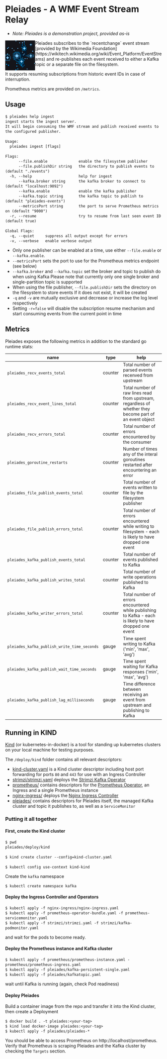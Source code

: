 # Pleiades - A WMF Event Stream Relay

* _Note: Pleiades is a demonstration project, provided as-is_

<img align="left" width="" height="" src="https://raw.githubusercontent.com/gargath/pleiades/mainline/pleiades_logo.png" alt="Pleiades Logo">
Pleiades subscribes to the `recentchange` event stream [provided by the Wikimedia Foundation](https://wikitech.wikimedia.org/wiki/Event_Platform/EventStreams) and re-publishes each event
received to either a Kafka topic or a separate file on the filesystem.

It supports resuming subscriptions from historic event IDs in case of interruption.

Prometheus metrics are provided on `/metrics`.

## Usage

```
$ pleiades help ingest
ingest starts the ingest server.
It will begin consuming the WMF stream and publish received events to the configured publisher.

Usage:
  pleiades ingest [flags]

Flags:
      --file.enable              enable the filesystem publisher
      --file.publishDir string   the directory to publish events to (default "./events")
  -h, --help                     help for ingest
      --kafka.broker string      the kafka broker to connect to (default "localhost:9092")
      --kafka.enable             enable the kafka publisher
      --kafka.topic string       the kafka topic to publish to (default "pleiades-events")
      --metricsPort string       the port to serve Prometheus metrics on (default "9000")
  -r, --resume                   try to resume from last seen event ID (default true)

Global Flags:
  -q, --quiet     suppress all output except for errors
  -v, --verbose   enable verbose output

  ```

* Only one publisher can be enabled at a time, use either `--file.enable` or `--kafka.enable`.
* `--metricsPort` sets the port to use for the Prometheus metrics endpoint (see below)
* `--kafka.broker` and `--kafka.topic` set the broker and topic to publish do when using Kafka
  Please note that currently only one single broker and single-partition topic is supported
* When using the file publisher, `--file.publishDir` sets the directory on the filesystem to store events
  If it does not exist, it will be created
* `-q` and `-v` are mutually exclusive and decrease or increase the log level respectively
* Setting `-r=false` will disable the subscription resume mechanism and start consuming events from the current point in time


## Metrics

Pleiades exposes the following metrics in addition to the standard go runtime stats:

| name | type | help |
|------|------|------|
| `pleiades_recv_events_total` | counter | Total number of parsed events recenved from upstream |
| `pleiades_recv_event_lines_total` | counter | Total number of raw lines read from upstream, regardless of whether they become part of an event object |
| `pleiades_recv_errors_total` | counter | Total number of errors encountered by the consumer |
| `pleiades_goroutine_restarts` | counter | Number of times any of the interal goroutines restarted after encountering an error |
| `pleiades_file_publish_events_total` | counter | Total number of events written to file by the filesystem publisher |
| `pleiades_file_publish_errors_total` | counter | Total number of errors encountered while writing to filesystem - each is likely to have dropped one event |
| `pleiades_kafka_publish_events_total` | counter | Total number of events published to Kafka |
| `pleiades_kafka_publish_writes_total` | counter | Total number of write operations published to Kafka |
| `pleiades_kafka_writer_errors_total` | counter | Total number of errors encountered while publishing to Kafka - each is likely to have dropped one event |
| `pleiades_kafka_publish_write_time_seconds` | gauge | Time spent writing to Kafka ('min', 'max', 'avg') |
| `pleiades_kafka_publish_wait_time_seconds` | gauge | Time spent waiting for Kafka responses ('min', 'max', 'avg') |
| `pleiades_kafka_publish_lag_milliseconds` | gauge | Time difference between receiving an event from upstream and publishing to Kafka |

## Running in KIND

[Kind](https://kind.sigs.k8s.io/) (or kubernetes-in-docker) is a tool for standing up kubernetes clusters on your local machine for testing purposes.

The `/deploy/kind` folder contains all relevant descriptors:

* [kind-cluster.yaml](deploy/kind/kind-cluster.yaml) is a  Kind cluster descriptor including host port forwarding for ports `80` and `443` for use with an Ingress Controller
* [strimzi/strimzi.yaml](deploy/kind/strimzi/strimzi.yaml) deploys the [Strimzi Kafka Operator](https://strimzi.io/)
* [prometheus/](deploy/kind/prometheus) contains descriptors for the [Prometheus Operator](https://github.com/prometheus-operator/prometheus-operator), an Ingress and a single Prometheus instance
* [nginx-ingress/](deploy/kind/nginx-ingress/nginx-ingress.yaml) deploys the [Nginx Ingress Controller](https://github.com/kubernetes/ingress-nginx/)
* [pleiades/](deploy/kind/pleiades) contains descriptors for Pleiades itself, the managed Kafka cluster and topic it publishes to, as well as a `ServiceMonitor`

### Putting it all together

#### First, create the Kind cluster
```
$ pwd
pleiades/deploy/kind

$ kind create cluster --config=kind-cluster.yaml

$ kubectl config use-context kind-kind
```

Create the `kafka` namespace
```
$ kubectl create namespace kafka
```

#### Deploy the Ingress Controller and Operators
```
$ kubectl apply -f nginx-ingress/nginx-ingress.yaml
$ kubectl apply -f prometheus-operator-bundle.yaml -f prometheus-servicemonitor.yaml
$ kubectl apply -f strimzi/strimzi.yaml -f strimzi/kafka-podmonitor.yaml
```
and wait for the pods to become ready.

#### Deploy the Prometheus instance and Kafka cluster
```
$ kubectl apply -f prometheus/prometheus-instance.yaml - prometheus/prometheus-ingress.yaml
$ kubectl apply -f pleiades/kafka-persistent-single.yaml
$ kubectl apply -f pleiades/kafkatopic.yaml
```
wait until Kafka is running (again, check Pod readiness)

#### Deploy Pleiades
Build a container image from the repo and transfer it into the Kind cluster, then create a Deployment
```
$ docker build . -t pleiades:<your-tag>
$ kind load docker-image pleiades:<your-tag>
$ kubectl apply -f pleiades/pleiades-*
```

You should be able to access Prometheus on http://localhost/prometheus.
Verify that Prometheus is scraping Pleiades and the Kafka cluster by checking the `Targets` section.
